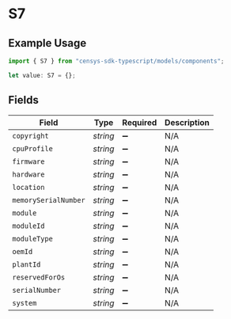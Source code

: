 # S7

## Example Usage

```typescript
import { S7 } from "censys-sdk-typescript/models/components";

let value: S7 = {};
```

## Fields

| Field                | Type                 | Required             | Description          |
| -------------------- | -------------------- | -------------------- | -------------------- |
| `copyright`          | *string*             | :heavy_minus_sign:   | N/A                  |
| `cpuProfile`         | *string*             | :heavy_minus_sign:   | N/A                  |
| `firmware`           | *string*             | :heavy_minus_sign:   | N/A                  |
| `hardware`           | *string*             | :heavy_minus_sign:   | N/A                  |
| `location`           | *string*             | :heavy_minus_sign:   | N/A                  |
| `memorySerialNumber` | *string*             | :heavy_minus_sign:   | N/A                  |
| `module`             | *string*             | :heavy_minus_sign:   | N/A                  |
| `moduleId`           | *string*             | :heavy_minus_sign:   | N/A                  |
| `moduleType`         | *string*             | :heavy_minus_sign:   | N/A                  |
| `oemId`              | *string*             | :heavy_minus_sign:   | N/A                  |
| `plantId`            | *string*             | :heavy_minus_sign:   | N/A                  |
| `reservedForOs`      | *string*             | :heavy_minus_sign:   | N/A                  |
| `serialNumber`       | *string*             | :heavy_minus_sign:   | N/A                  |
| `system`             | *string*             | :heavy_minus_sign:   | N/A                  |